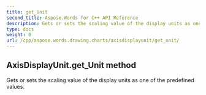```yaml
---
title: get_Unit
second_title: Aspose.Words for C++ API Reference
description: Gets or sets the scaling value of the display units as one of the predefined values. 
type: docs
weight: 0
url: /cpp/aspose.words.drawing.charts/axisdisplayunit/get_unit/
---
```

## AxisDisplayUnit.get_Unit method


Gets or sets the scaling value of the display units as one of the predefined values. 

